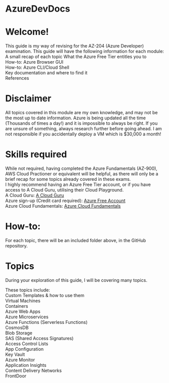 # AzureDevDocs
# Welcome!

This guide is my way of revising for the AZ-204 (Azure Developer) examination. This guide will have the following information for each module:  
A small recap of each topic
What the Azure Free Tier entitles you to  
How-to: Azure Browser GUI  
How-to: Azure CLI/Cloud Shell  
Key documentation and where to find it  
References
# Disclaimer
All topics covered in this module are my own knowledge, and may not be the most up to date information. Azure is being updated all the time (Thousands of times a day!) and it is impossible to always be right. If you are unsure of something, always research further before going ahead. I am not responsible if you accidentally deploy a VM which is $30,000 a month!
# Skills required

While not required, having completed the Azure Fundamentals (AZ-900), AWS Cloud Practioner or equivalent will be helpful, as there will only be a brief recap for some topics already covered in these exams.  
I highly recommend having an Azure Free Tier account, or if you have access to A Cloud Guru, utilising their Cloud Playground.  
A Cloud Guru: [A Cloud Guru](https://acloudguru.com/)  
Azure sign-up (Credit card required): [Azure Free Account](https://azure.microsoft.com/en-gb/free/)  
Azure Cloud Fundamentals: [Azure Cloud Fundamentals](docs.microsoft.com/en-us/learn/certifications/azure-fundamentals/)
# How-to:
For each topic, there will be an included folder above, in the GitHub repository.
# Topics

During your exploration of this guide, I will be covering many topics.   

These topics include:  
Custom Templates & how to use them  
Virtual Machines  
Containers  
Azure Web Apps  
Azure Microservices  
Azure Functions (Serverless Functions)  
CosmosDB  
Blob Storage  
SAS (Shared Access Signatures)  
Access Control Lists  
App Configuration  
Key Vault  
Azure Monitor  
Application Insights  
Content Delivery Networks  
FrontDoor



